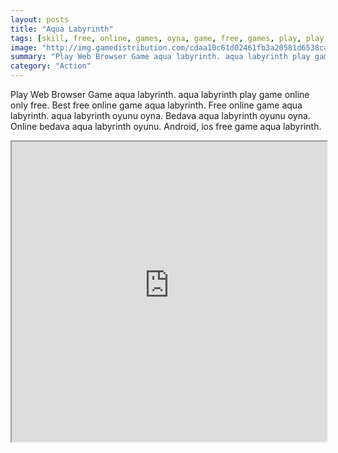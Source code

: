 ```yaml
---
layout: posts
title: "Aqua Labyrinth"
tags: [skill, free, online, games, oyna, game, free, games, play, play, games]
image: "http://img.gamedistribution.com/cdaa10c61d02461fb3a20581d6538caf.jpg"
summary: "Play Web Browser Game aqua labyrinth. aqua labyrinth play game online only free. Best free online game aqua labyrinth. Free online game aqua labyrinth. aqua labyrinth oyunu oyna. Bedava aqua labyrinth oyunu oyna. Online bedava aqua labyrinth oyunu. Android, ios free game aqua labyrinth."
category: "Action"
---
```


Play Web Browser Game aqua labyrinth. aqua labyrinth play game online only free. Best free online game aqua labyrinth. Free online game aqua labyrinth. aqua labyrinth oyunu oyna. Bedava aqua labyrinth oyunu oyna. Online bedava aqua labyrinth oyunu. Android, ios free game aqua labyrinth.

<iframe width="100%" height="480px;" src="http://flash.gamedistribution.com?game=cdaa10c61d02461fb3a20581d6538caf"></iframe>